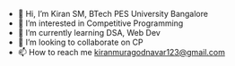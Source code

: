- 👋 Hi, I’m Kiran SM, BTech PES University Bangalore
- 👀 I’m interested in Competitive Programming 
- 🌱 I’m currently learning DSA, Web Dev
- 💞️ I’m looking to collaborate on CP
- 📫 How to reach me kiranmuragodnavar123@gmail.com

<!---
kiranmuragodnavar/kiranmuragodnavar is a ✨ special ✨ repository because its `README.md` (this file) appears on your GitHub profile.
You can click the Preview link to take a look at your changes.
--->
